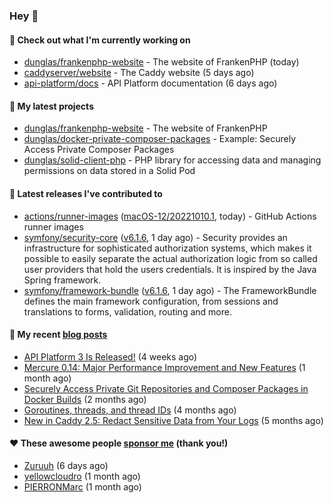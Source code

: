 ### Hey 👋

#### 👷 Check out what I'm currently working on

- [dunglas/frankenphp-website](https://github.com/dunglas/frankenphp-website) - The website of FrankenPHP (today)
- [caddyserver/website](https://github.com/caddyserver/website) - The Caddy website (5 days ago)
- [api-platform/docs](https://github.com/api-platform/docs) - API Platform documentation (6 days ago)

#### 🌱 My latest projects

- [dunglas/frankenphp-website](https://github.com/dunglas/frankenphp-website) - The website of FrankenPHP
- [dunglas/docker-private-composer-packages](https://github.com/dunglas/docker-private-composer-packages) - Example: Securely Access Private Composer Packages
- [dunglas/solid-client-php](https://github.com/dunglas/solid-client-php) - PHP library for accessing data and managing permissions on data stored in a Solid Pod

#### 🔭 Latest releases I've contributed to

- [actions/runner-images](https://github.com/actions/runner-images) ([macOS-12/20221010.1](https://github.com/actions/runner-images/releases/tag/macOS-12%2F20221010.1), today) - GitHub Actions runner images
- [symfony/security-core](https://github.com/symfony/security-core) ([v6.1.6](https://github.com/symfony/security-core/releases/tag/v6.1.6), 1 day ago) - Security provides an infrastructure for sophisticated authorization systems, which makes it possible to easily separate the actual authorization logic from so called user providers that hold the users credentials. It is inspired by the Java Spring framework.
- [symfony/framework-bundle](https://github.com/symfony/framework-bundle) ([v6.1.6](https://github.com/symfony/framework-bundle/releases/tag/v6.1.6), 1 day ago) - The FrameworkBundle defines the main framework configuration, from sessions and translations to forms, validation, routing and more.

#### 📜 My recent [blog posts](https://dunglas.fr)

- [API Platform 3 Is Released!](https://dunglas.dev/2022/09/api-platform-3-is-released/) (4 weeks ago)
- [Mercure 0.14: Major Performance Improvement and New Features](https://dunglas.dev/2022/09/mercure-0-14/) (1 month ago)
- [Securely Access Private Git Repositories and Composer Packages in Docker Builds](https://dunglas.dev/2022/08/securely-access-private-git-repositories-and-composer-packages-in-docker-builds/) (2 months ago)
- [Goroutines, threads, and thread IDs](https://dunglas.dev/2022/05/goroutines-threads-and-thread-ids/) (4 months ago)
- [New in Caddy 2.5: Redact Sensitive Data from Your Logs](https://dunglas.dev/2022/04/caddy-logging-security-improvements/) (5 months ago)

#### ❤️ These awesome people [sponsor me](https://github.com/sponsors/dunglas) (thank you!)

- [Zuruuh](https://github.com/Zuruuh) (6 days ago)
- [yellowcloudro](https://github.com/yellowcloudro) (1 month ago)
- [PIERRONMarc](https://github.com/PIERRONMarc) (1 month ago)
